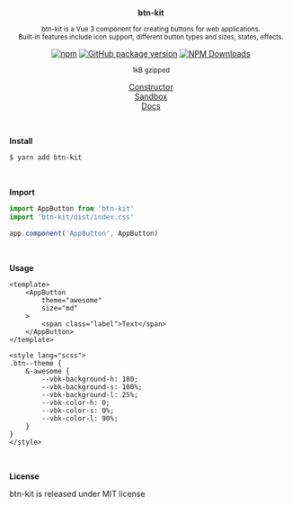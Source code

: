 <br>
<p align="center"><strong>btn-kit</strong></p>

<p align="center"><sup>btn-kit is a Vue 3 component for creating buttons for web applications.<br>Built-in features include icon support, different button types and sizes, states, effects.</sup></p>

<div align="center">

[![npm](https://img.shields.io/npm/v/btn-kit.svg?colorB=brightgreen)](https://www.npmjs.com/package/btn-kit)
[![GitHub package version](https://img.shields.io/github/package-json/v/ux-ui-pro/btn-kit.svg)](https://github.com/ux-ui-pro/btn-kit)
[![NPM Downloads](https://img.shields.io/npm/dm/btn-kit.svg?style=flat)](https://www.npmjs.org/package/btn-kit)

</div>

<p align="center"><sup>1kB gzipped</sup></p>

<p align="center"><a href="https://btn-kit.ux-ui.pro/build">Constructor</a><br>
<a href="https://qpgzlf.csb.app/">Sandbox</a><br>
<a href="https://btn-kit.ux-ui.pro/docs">Docs</a></p>
<br>

**Install**

```bash
$ yarn add btn-kit
```
<br>

**Import**

```javascript
import AppButton from 'btn-kit'
import 'btn-kit/dist/index.css'

app.component('AppButton', AppButton)
```
<br>

**Usage**

```vue
<template>
    <AppButton
        theme="awesome"
        size="md"
    >
        <span class="label">Text</span>
    </AppButton>
</template>

<style lang="scss">
.btn--theme {
    &-awesome {
        --vbk-background-h: 180;
        --vbk-background-s: 100%;
        --vbk-background-l: 25%;
        --vbk-color-h: 0;
        --vbk-color-s: 0%;
        --vbk-color-l: 90%;
    }
}
</style>
```
<br>

**License**

btn-kit is released under MIT license